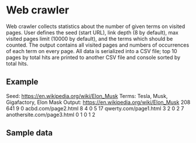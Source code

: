 # Web crawler
Web crawler collects statistics about the number of given terms on visited pages.  User defines the seed (start URL), link depth (8 by default), max visited pages limit (10000 by default), and the terms which should be counted.  The output contains all visited pages and numbers of occurrences of each term on every page.  All data is serialized into a CSV file; top 10 pages by total hits are printed to another CSV file and console sorted by total hits.  

## Example
Seed: https://en.wikipedia.org/wiki/Elon_Musk
Terms: Tesla, Musk, Gigafactory, Elon Mask
Output:
https://en.wikipedia.org/wiki/Elon_Musk 208 641 9 0
acbd.com/page2.html 8 4 0 5 17
qwerty.com/page1.html 3 2 0 2 7
anothersite.com/page3.html 0 1 0 1 2

## Sample data
